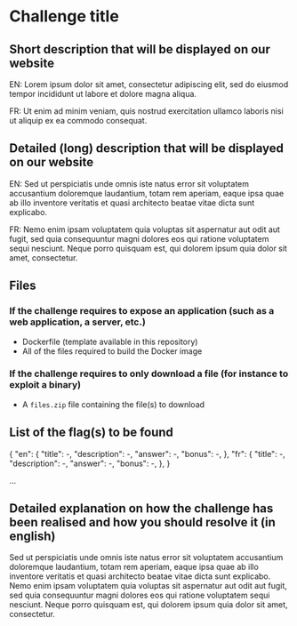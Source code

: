 # Challenge title

## Short description that will be displayed on our website

EN: Lorem ipsum dolor sit amet, consectetur adipiscing elit, sed do eiusmod tempor incididunt ut labore et dolore magna aliqua. 

FR: Ut enim ad minim veniam, quis nostrud exercitation ullamco laboris nisi ut aliquip ex ea commodo consequat.

## Detailed (long) description that will be displayed on our website

EN: Sed ut perspiciatis unde omnis iste natus error sit voluptatem accusantium doloremque laudantium, totam rem aperiam, eaque ipsa quae ab illo inventore veritatis et quasi architecto beatae vitae dicta sunt explicabo. 

FR: Nemo enim ipsam voluptatem quia voluptas sit aspernatur aut odit aut fugit, sed quia consequuntur magni dolores eos qui ratione voluptatem sequi nesciunt. Neque porro quisquam est, qui dolorem ipsum quia dolor sit amet, consectetur.

## Files

### If the challenge requires to expose an application (such as a web application, a server, etc.)

- Dockerfile (template available in this repository)
- All of the files required to build the Docker image

### If the challenge requires to only download a file (for instance to exploit a binary)

- A `files.zip` file containing the file(s) to download

## List of the flag(s) to be found

{
    "en": {
        "title": -,
        "description": -,
        "answer": -,
        "bonus": -,
    }, 
    "fr": {
        "title": -,
        "description": -,
        "answer": -,
        "bonus": -,
    }, 
}

...

## Detailed explanation on how the challenge has been realised and how you should resolve it (in english)

Sed ut perspiciatis unde omnis iste natus error sit voluptatem accusantium doloremque laudantium, totam rem aperiam, eaque ipsa quae ab illo inventore veritatis et quasi architecto beatae vitae dicta sunt explicabo. Nemo enim ipsam voluptatem quia voluptas sit aspernatur aut odit aut fugit, sed quia consequuntur magni dolores eos qui ratione voluptatem sequi nesciunt. Neque porro quisquam est, qui dolorem ipsum quia dolor sit amet, consectetur.
